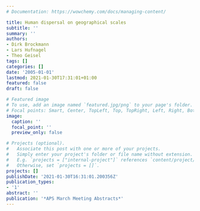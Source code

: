 ```yaml
---
# Documentation: https://wowchemy.com/docs/managing-content/

title: Human dispersal on geographical scales
subtitle: ''
summary: ''
authors:
- Dirk Brockmann
- Lars Hufnagel
- Theo Geisel
tags: []
categories: []
date: '2005-01-01'
lastmod: 2021-01-30T17:31:01+01:00
featured: false
draft: false

# Featured image
# To use, add an image named `featured.jpg/png` to your page's folder.
# Focal points: Smart, Center, TopLeft, Top, TopRight, Left, Right, BottomLeft, Bottom, BottomRight.
image:
  caption: ''
  focal_point: ''
  preview_only: false

# Projects (optional).
#   Associate this post with one or more of your projects.
#   Simply enter your project's folder or file name without extension.
#   E.g. `projects = ["internal-project"]` references `content/project/deep-learning/index.md`.
#   Otherwise, set `projects = []`.
projects: []
publishDate: '2021-01-30T16:31:01.200356Z'
publication_types:
- '1'
abstract: ''
publication: '*APS March Meeting Abstracts*'
---
```

